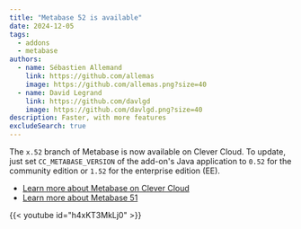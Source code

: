 ```yaml
---
title: "Metabase 52 is available"
date: 2024-12-05
tags:
  - addons
  - metabase
authors:
  - name: Sébastien Allemand
    link: https://github.com/allemas
    image: https://github.com/allemas.png?size=40
  - name: David Legrand
    link: https://github.com/davlgd
    image: https://github.com/davlgd.png?size=40
description: Faster, with more features
excludeSearch: true
---
```


The `x.52` branch of Metabase is now available on Clever Cloud. To update, just set `CC_METABASE_VERSION` of the add-on's Java application to `0.52` for the community edition or `1.52` for the enterprise edition (EE).

- [Learn more about Metabase on Clever Cloud](/doc/addons/metabase/)
- [Learn more about Metabase 51](https://www.metabase.com/releases/metabase-52)

{{< youtube id="h4xKT3MkLj0" >}}
